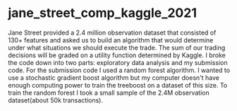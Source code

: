 # jane_street_comp_kaggle_2021

Jane Street provided a 2.4 million observation dataset that consisted of 130+ features and asked us to build an algorithm that would determine under what situations we should execute the trade. The sum of our trading decisions will be graded on a utility function determined by Kaggle. 
I broke the code down into two parts: exploratory data analysis and my submission code. For the submission code I used a random forest algorithm. I wanted to use a stochastic gradient boost algorithm but my computer doesn't have enough computing power to train the treeboost on a dataset of this size. To train the random forest I took a small sample of the 2.4M observation dataset(about 50k transactions).
